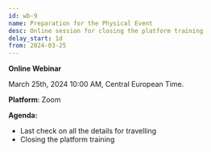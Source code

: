 ```yaml
---
id: wb-9
name: Preparation for the Physical Event
desc: Online session for closing the platform training 
delay_start: 1d
from: 2024-03-25
---
```


**Online Webinar**

March 25th, 2024
10:00 AM, Central European Time.

**Platform**: Zoom

**Agenda:**
- Last check on all the details for travelling
- Closing the platform training 
